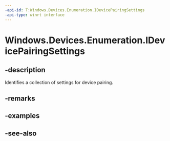 ```yaml
---
-api-id: T:Windows.Devices.Enumeration.IDevicePairingSettings
-api-type: winrt interface
---
```


<!-- Interface syntax.
public interface IDevicePairingSettings : 
-->

# Windows.Devices.Enumeration.IDevicePairingSettings

## -description
Identifies a collection of settings for device pairing.

## -remarks

## -examples

## -see-also
